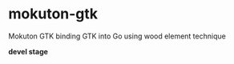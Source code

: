 mokuton-gtk
===========

Mokuton GTK binding GTK into Go using wood element technique

**devel stage** 
